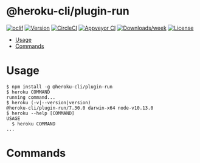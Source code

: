 @heroku-cli/plugin-run
======================



[![oclif](https://img.shields.io/badge/cli-oclif-brightgreen.svg)](https://oclif.io)
[![Version](https://img.shields.io/npm/v/@heroku-cli/plugin-run.svg)](https://npmjs.org/package/@heroku-cli/plugin-run)
[![CircleCI](https://circleci.com/gh/heroku/heroku-cli-plugin-run/tree/master.svg?style=shield)](https://circleci.com/gh/heroku/heroku-cli-plugin-run/tree/master)
[![Appveyor CI](https://ci.appveyor.com/api/projects/status/github/heroku/heroku-cli-plugin-run?branch=master&svg=true)](https://ci.appveyor.com/project/heroku/heroku-cli-plugin-run/branch/master)
[![Downloads/week](https://img.shields.io/npm/dw/@heroku-cli/plugin-run.svg)](https://npmjs.org/package/@heroku-cli/plugin-run)
[![License](https://img.shields.io/npm/l/@heroku-cli/plugin-run.svg)](https://github.com/heroku/heroku-cli-plugin-run/blob/master/package.json)

<!-- toc -->
* [Usage](#usage)
* [Commands](#commands)
<!-- tocstop -->
# Usage
<!-- usage -->
```sh-session
$ npm install -g @heroku-cli/plugin-run
$ heroku COMMAND
running command...
$ heroku (-v|--version|version)
@heroku-cli/plugin-run/7.30.0 darwin-x64 node-v10.13.0
$ heroku --help [COMMAND]
USAGE
  $ heroku COMMAND
...
```
<!-- usagestop -->
# Commands
<!-- commands -->

<!-- commandsstop -->
